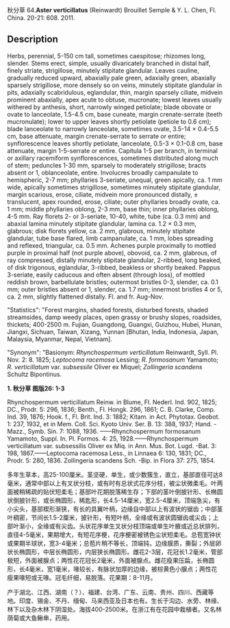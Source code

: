 秋分草
64.**Aster verticillatus** (Reinwardt) Brouillet Semple & Y. L. Chen, Fl. China. 20-21: 608. 2011.

## Description
Herbs, perennial, 5-150 cm tall, sometimes caespitose; rhizomes long, slender. Stems erect, simple, usually divaricately branched in distal half, finely striate, strigillose, minutely stipitate glandular. Leaves cauline, gradually reduced upward, abaxially pale green, adaxially green, abaxially sparsely strigillose, more densely so on veins, minutely stipitate glandular in pits, adaxially scabridulous, eglandular, thin, margin sparsely ciliate, midvein prominent abaxially, apex acute to obtuse, mucronate; lowest leaves usually withered by anthesis, short, narrowly winged petiolate; blade obovate or ovate to lanceolate, 1.5-4.5 cm, base cuneate, margin crenate-serrate (teeth mucronulate); lower to upper leaves shortly petiolate (petiole to 0.6 cm); blade lanceolate to narrowly lanceolate, sometimes ovate, 3.5-14 × 0.4-5.5 cm, base attenuate, margin crenate-serrate to serrate or entire; synflorescence leaves shortly petiolate, lanceolate, 0.5-3 × 0.1-0.8 cm, base attenuate, margin 1-5-serrate or entire. Capitula 1-5 per branch, in terminal or axillary racemiform synflorescences, sometimes distributed along much of stem; peduncles 1-30 mm, sparsely to moderately strigillose; bracts absent or 1, oblanceolate, entire. Involucres broadly campanulate to hemispheric, 2-7 mm; phyllaries 3-seriate, unequal, green apically, ca. 1 mm wide, apically sometimes strigillose, sometimes minutely stipitate glandular, margin scarious, erose, ciliate, midvein more pronounced distally, ± translucent, apex rounded, erose, ciliate; outer phyllaries broadly ovate, ca. 1 mm; middle phyllaries oblong, 2-3 mm, base thin; inner phyllaries oblong, 4-5 mm. Ray florets 2- or 3-seriate, 10-40, white, tube (ca. 0.3 mm) and abaxial lamina minutely stipitate glandular, lamina ca. 1.2 × 0.3 mm, glabrous; disk florets yellow, ca. 2 mm, glabrous, minutely stipitate glandular, tube base flared, limb campanulate, ca. 1 mm, lobes spreading and reflexed, triangular, ca. 0.5 mm. Achenes purple proximally to mottled purple in proximal half (not purple above), obovoid, ca. 2 mm, glabrous, of ray compressed, distally minutely stipitate glandular, 2-ribbed, long beaked, of disk trigonous, eglandular, 3-ribbed, beakless or shortly beaked. Pappus 3-seriate, easily caducous and often absent (through loss), of mottled reddish brown, barbellulate bristles; outermost bristles 0-3, slender, ca. 0.1 mm; outer bristles absent or 1, slender, ca. 1.7 mm; innermost bristles 4 or 5, ca. 2 mm, slightly flattened distally. Fl. and fr. Aug-Nov.

  "Statistics": "Forest margins, shaded forests, disturbed forests, shaded streamsides, damp weedy places, open grassy or brushy slopes, roadsides, thickets; 400-2500 m. Fujian, Guangdong, Guangxi, Guizhou, Hubei, Hunan, Jiangxi, Sichuan, Taiwan, Xizang, Yunnan [Bhutan, India, Indonesia, Japan, Malaysia, Myanmar, Nepal, Vietnam].

  "Synonym": "Basionym: *Rhynchospermum verticillatum* Reinwardt, Syll. Pl. Nov. 2: 8. 1825; *Leptocoma racemosa* Lessing; *R. formosanum* Yamamoto; *R. verticillatum* var. *subsessile* Oliver ex Miquel; *Zollingeria scandens* Schultz Bipontinus.

**1. 秋分草 图版26: 1-3**

Rhynchospermum verticillatum Reinw. in Blume, Fl. Nederl. Ind. 902, 1825; DC., Prodr. 5: 296, 1836; Benth., Fl. Hongk. 296, 1861; C. B. Clarke, Comp. Ind. 39, 1876; Hook. f., Fl. Brit. Ind. 3: 1882; Kitam. in Act. Phytotax. Geobot. 1: 237, 1932, et in Mem. Coll. Sci. Kyoto Univ. Ser. B. 13: 388, 1937; Hand. -Mazz., Symb. Sin. 7: 1088, 1936. ——Rhynchospermum formosanum Yamamoto, Suppl. In. Pl. Formos. 4: 25, 1928.——Rhynchospermum verticillatum var. subsessilis Oliver ex Miq. in Ann. Mus. Bot. Lugd. -Bat. 3: 198, 1867.——Leptocoma racemosa Less., in Linnaea 6: 130, 1831; DC., Prodr. 5: 280, 1836. Zollingeria scandens Sch. -Bip. in Flora 37: 275, 1854.

多年生草本，高25-100厘米。茎坚硬，单生，或少数簇生，直立，基部直径可达8毫米，通常中部以上有叉状分枝，或有时有总状式花序分枝，被尘状微柔毛。叶两面被稍稀疏的贴伏短柔毛；基部叶花期脱落稀生存；下部的茎叶倒披针形、长椭圆状倒披针形，或长椭圆形，稀匙形，长4.5-14厘米，宽2.5-4厘米，顶端急尖，有小尖头，基部楔形渐狭，有长的具翼叶柄，边缘自中部以上有波状的锯齿；中部茎叶稠密，节间长1.5-2厘米，披针形，有短叶柄，全缘或有波状圆锯齿或尖齿；上部叶渐小，全缘或有尖齿。头状花序单生叉状分枝顶端或单生叶腋或近总状排列，直径4-5毫米，果期增大，有短花序梗，花序梗密被锈色尘状短柔毛。总苞宽钟状或果期半球状，宽3-4毫米；总苞片稍不等长，顶端钝，边缘膜质，撕裂；外层卵状长椭圆形，中层长椭圆形，内层狭长椭圆形。雌花2-3层，花冠长1.2毫米，管部极短，外面被腺点；两性花花冠长2毫米，外面被腺点。雌花瘦果压扁，长椭圆形，长4毫米，宽1毫米，喙较长，有脉状加厚的边缘，被棕黄色小腺点；两性花瘦果喙短或无喙。冠毛纤细，易脱落。花果期：8-11月。

产于湖北、江西、湖南（？）、福建、台湾、广东、云南、贵州、四川、西藏等地。印度、锡金、不丹、缅甸、马来西亚及日本也有。生长于沟边、水旁、林缘、林下以及杂木林下阴湿处。海拔400-2500米。在浙江有在花园中栽植者。又名林荫菊或大鱼鳅串，药用。
